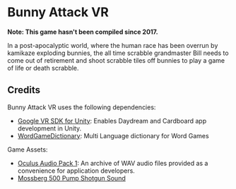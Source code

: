 # Bunny Attack VR

**Note: This game hasn't been compiled since 2017.**

In a post-apocalyptic world, where the human race has been overrun by kamikaze exploding bunnies, the all time scrabble grandmaster Bill needs to come out of retirement and shoot scrabble tiles off bunnies to play a game of life or death scrabble.

## Credits

Bunny Attack VR uses the following dependencies:
 - [Google VR SDK for Unity](https://github.com/googlevr/gvr-unity-sdk): Enables Daydream and Cardboard app development in Unity.
 - [WordGameDictionary](https://github.com/buddingmonkey/WordGameDictionary): Multi Language dictionary for Word Games

Game Assets:
 - [Oculus Audio Pack 1](https://developer.oculus.com/downloads/package/oculus-audio-pack-1/1.0/): An archive of WAV audio files provided as a convenience for application developers.
 - [Mossberg 500 Pump Shotgun Sound](http://soundbible.com/2095-Mossberg-500-Pump-Shotgun.html)
